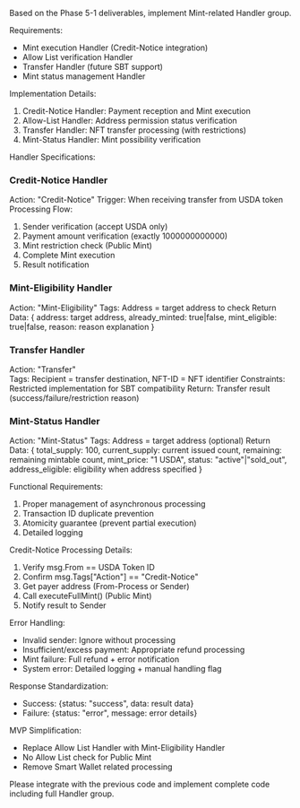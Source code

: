 Based on the Phase 5-1 deliverables, implement Mint-related Handler group.

Requirements:

- Mint execution Handler (Credit-Notice integration)
- Allow List verification Handler
- Transfer Handler (future SBT support)
- Mint status management Handler

Implementation Details:

1. Credit-Notice Handler: Payment reception and Mint execution
2. Allow-List Handler: Address permission status verification
3. Transfer Handler: NFT transfer processing (with restrictions)
4. Mint-Status Handler: Mint possibility verification

Handler Specifications:

### Credit-Notice Handler

Action: "Credit-Notice"
Trigger: When receiving transfer from USDA token
Processing Flow:

1. Sender verification (accept USDA only)
2. Payment amount verification (exactly 1000000000000)
3. Mint restriction check (Public Mint)
4. Complete Mint execution
5. Result notification

### Mint-Eligibility Handler

Action: "Mint-Eligibility"
Tags: Address = target address to check
Return Data:
{
address: target address,
already_minted: true|false,
mint_eligible: true|false,
reason: reason explanation
}

### Transfer Handler

Action: "Transfer"  
Tags: Recipient = transfer destination, NFT-ID = NFT identifier
Constraints: Restricted implementation for SBT compatibility
Return: Transfer result (success/failure/restriction reason)

### Mint-Status Handler

Action: "Mint-Status"
Tags: Address = target address (optional)
Return Data:
{
total_supply: 100,
current_supply: current issued count,
remaining: remaining mintable count,
mint_price: "1 USDA",
status: "active"|"sold_out",
address_eligible: eligibility when address specified
}

Functional Requirements:

1. Proper management of asynchronous processing
2. Transaction ID duplicate prevention
3. Atomicity guarantee (prevent partial execution)
4. Detailed logging

Credit-Notice Processing Details:

1. Verify msg.From == USDA Token ID
2. Confirm msg.Tags["Action"] == "Credit-Notice"
3. Get payer address (From-Process or Sender)
4. Call executeFullMint() (Public Mint)
5. Notify result to Sender

Error Handling:

- Invalid sender: Ignore without processing
- Insufficient/excess payment: Appropriate refund processing
- Mint failure: Full refund + error notification
- System error: Detailed logging + manual handling flag

Response Standardization:

- Success: {status: "success", data: result data}
- Failure: {status: "error", message: error details}

MVP Simplification:

- Replace Allow List Handler with Mint-Eligibility Handler
- No Allow List check for Public Mint
- Remove Smart Wallet related processing

Please integrate with the previous code and implement complete code including full Handler group.

